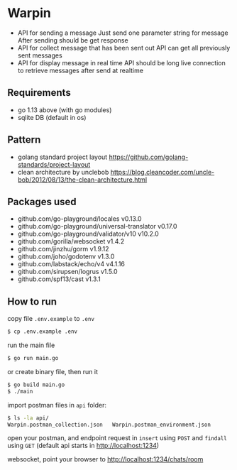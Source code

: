 # Warpin

- API for sending a message Just send one parameter string for message After sending should be get response
- API for collect message that has been sent out API can get all previously sent messages
- API for display message in real time API should be long live connection to retrieve messages after send at realtime

## Requirements
- go 1.13 above (with go modules)
- sqlite DB (default in os)

## Pattern
- golang standard project layout
https://github.com/golang-standards/project-layout
- clean architecture by unclebob
https://blog.cleancoder.com/uncle-bob/2012/08/13/the-clean-architecture.html

## Packages used
- github.com/go-playground/locales v0.13.0
- github.com/go-playground/universal-translator v0.17.0
- github.com/go-playground/validator/v10 v10.2.0
- github.com/gorilla/websocket v1.4.2
- github.com/jinzhu/gorm v1.9.12
- github.com/joho/godotenv v1.3.0
- github.com/labstack/echo/v4 v4.1.16
- github.com/sirupsen/logrus v1.5.0
- github.com/spf13/cast v1.3.1

## How to run
copy file `.env.example` to `.env`
```bash
$ cp .env.example .env
```

run the main file
```bash
$ go run main.go
```

or create binary file, then run it
```bash
$ go build main.go
$ ./main
```

import postman files in `api` folder:
```bash
$ ls -la api/
Warpin.postman_collection.json   Warpin.postman_environment.json
```

open your postman, and endpoint request in `insert` using `POST` and `findall` using `GET` (default api starts in [http://localhost:1234](http://localhost:1234 "http://localhost:1234"))

websocket, point your browser to [http://localhost:1234/chats/room](http://localhost:1234/chats/room "http://localhost:1234/chats/room")
